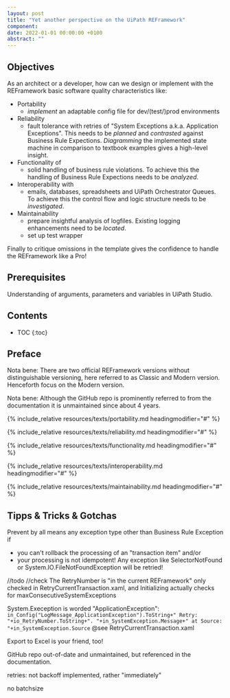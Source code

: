 ```yaml
---
layout: post
title: "Yet another perspective on the UiPath REFramework"
component:
date: 2022-01-01 00:00:00 +0100
abstract: ""
---
```


## Objectives

As an architect or a developer, how can we design or implement with the REFramework basic software quality characteristics like:

- Portability
  - _implement_ an adaptable config file for dev/(test/)prod environments
- Reliability
  - fault tolerance with retries of "System Exceptions a.k.a. Application Exceptions". This needs to be _planned_ and _contrasted_ against Business Rule Expections. _Diagramming_ the implemented state machine in comparison to textbook examples gives a high-level insight.
- Functionality of
  - solid handling of business rule violations. To achieve this the handling of Business Rule Expections needs to be _analyzed_.
- Interoperability with
  - emails, databases, spreadsheets and UiPath Orchestrator Queues. To achieve this the control flow and logic structure needs to be _investigated_.
- Maintainability
  - prepare insightful analysis of logfiles. Existing logging enhancements need to be _located_.
  - set up test wrapper

Finally to critique omissions in the template gives the confidence to handle the REFramework like a Pro!

## Prerequisites

Understanding of arguments, parameters and variables in UiPath Studio.

## Contents

- TOC
  {:toc}

## Preface

Nota bene: There are two official REFramework versions without distinguishable versioning, here referred to as Classic and Modern version.
Henceforth focus on the Modern version.

Nota bene: Although the GitHub repo is prominently referred to from the documentation it is unmaintained since about 4 years.

{% include_relative resources/texts/portability.md headingmodifier="#" %}

{% include_relative resources/texts/reliability.md headingmodifier="#" %}

{% include_relative resources/texts/functionality.md headingmodifier="#" %}

{% include_relative resources/texts/interoperability.md headingmodifier="#" %}

{% include_relative resources/texts/maintainability.md headingmodifier="#" %}

## Tipps & Tricks & Gotchas

Prevent by all means any exception type other than Business Rule Exception if

- you can't rollback the processing of an "transaction item" and/or
- your processing is not idempotent!
  Any exception like SelectorNotFound or System.IO.FileNotFoundException will be retried!

//todo
//check
The RetryNumber is "in the current REFramework" only checked in RetryCurrentTransaction.xaml, and Initializing actually checks for maxConsecutiveSystemExceptions

System.Exeception is worded "ApplicationException":
`in_Config("LogMessage_ApplicationException").ToString+" Retry: "+io_RetryNumber.ToString+". "+in_SystemException.Message+" at Source: "+in_SystemException.Source` @see RetryCurrentTransaction.xaml

Export to Excel is your friend, too!

GitHub repo out-of-date and unmaintained, but referenced in the documentation.

retries: not backoff implemented, rather "immediately"

no batchsize
